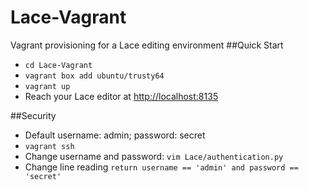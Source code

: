 # Lace-Vagrant
Vagrant provisioning for a Lace editing environment
##Quick Start
- `cd Lace-Vagrant`
- `vagrant box add ubuntu/trusty64`
- `vagrant up`
- Reach your Lace editor at [http://localhost:8135](http://localhost:8135)

##Security
- Default username: admin; password: secret
- `vagrant ssh`
- Change username and password:
`vim Lace/authentication.py`
- Change line reading `return username == 'admin' and password == 'secret'`


